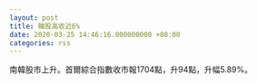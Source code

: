 ```yaml
---
layout: post
title: 韓股高收近6%
date: 2020-03-25 14:46:16.000000000 +08:00
categories: rss
---
```


南韓股市上升。首爾綜合指數收市報1704點，升94點，升幅5.89%。
